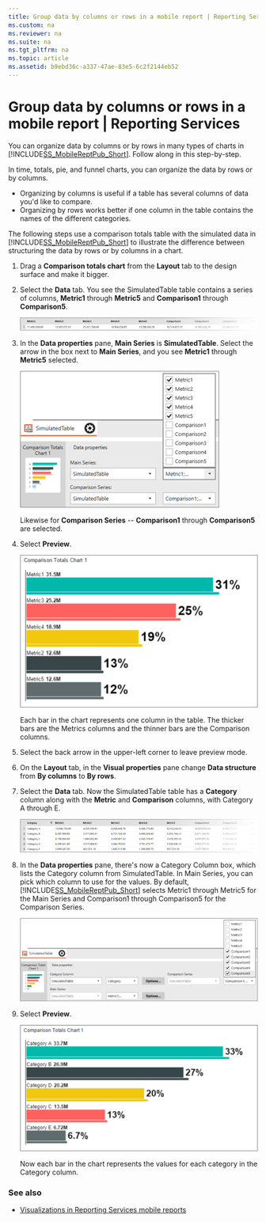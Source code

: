 ```yaml
---
title: Group data by columns or rows in a mobile report | Reporting Services
ms.custom: na
ms.reviewer: na
ms.suite: na
ms.tgt_pltfrm: na
ms.topic: article
ms.assetid: b9ebd36c-a337-47ae-83e5-6c2f2144eb52
---
```

# Group data by columns or rows in a mobile report | Reporting Services
You can organize data by columns or by rows in many types of charts in [!INCLUDE[SS_MobileReptPub_Short](../../Token/Other/SS_MobileReptPub_Short.md)]. Follow along in this step-by-step.

In time, totals, pie, and funnel charts, you can organize the data by rows or by columns. 
* Organizing by columns is useful if a table has several columns of data you'd like to compare. 
* Organizing by rows works better if one column in the table contains the names of the different categories. 

The following steps use a comparison totals table with the simulated data in [!INCLUDE[SS_MobileReptPub_Short](../../Token/Other/SS_MobileReptPub_Short.md)] to illustrate the difference between structuring the data by rows or by columns in a chart.  

1. Drag a **Comparison totals chart** from the **Layout** tab to the design surface and make it bigger.

2. Select the **Data** tab. You see the SimulatedTable table contains a series of columns, **Metric1** through **Metric5** and **Comparison1** through **Comparison5**. 

   ![mobile-report-data-group-column](../../Images/Image/ImageNotContaina/mobile-report-data-group-column.png)

3. In the **Data properties** pane, **Main Series** is **SimulatedTable**. Select the arrow in the box next to **Main Series**, and you see **Metric1** through **Metric5** selected.

   ![mobile-report-properties-columns](../../Images/Image/ImageNotContaina/mobile-report-properties-columns.png)

   Likewise for **Comparison Series** -- **Comparison1** through **Comparison5** are selected.
   
4. Select **Preview**.

   ![mobile-report-chart-by-columns](../../Images/Image/ImageNotContaina/mobile-report-chart-by-columns.png)

   Each bar in the chart represents one column in the table. The thicker bars are the Metrics columns and the thinner bars are the Comparison columns.

5. Select the back arrow in the upper-left corner to leave preview mode.

6. On the **Layout** tab, in the **Visual properties** pane change **Data structure** from **By columns** to **By rows**.  

7. Select the **Data** tab. Now the SimulatedTable table has a **Category** column along with the **Metric** and **Comparison** columns, with Category A through E. 

   ![mobile-report-data-group-rows](../../Images/Image/ImageNotContaina/mobile-report-data-group-rows.png)

8.  In the **Data properties** pane, there's now a Category Column box, which lists the Category column from SimulatedTable. In Main Series, you can pick which column to use for the values. By default, [!INCLUDE[SS_MobileReptPub_Short](../../Token/Other/SS_MobileReptPub_Short.md)] selects Metric1 through Metric5 for the Main Series and Comparison1 through Comparison5 for the Comparison Series. 

    ![mobile-report-properties-rows](../../Images/Image/ImageNotContaina/mobile-report-properties-rows.png)

9. Select **Preview**.

   ![mobile-report-chart-by-rows](../../Images/Image/ImageNotContaina/mobile-report-chart-by-rows.png)

   Now each bar in the chart represents the values for each category in the Category column.

### See also
* [Visualizations in Reporting Services mobile reports](../../Topics/TopicNameNotContainA/Add-visualizations-to-Reporting-Services-mobile-reports.md)